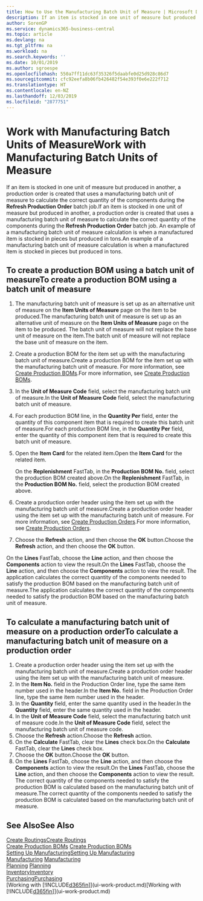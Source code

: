 ```yaml
---
title: How to Use the Manufacturing Batch Unit of Measure | Microsoft Docs
description: If an item is stocked in one unit of measure but produced in another, then the production order must be use a manufacturing batch unit of measure to calculate the correct quantity of components. An example of a manufacturing batch unit of measure calculation is when a manufactured item is stocked in pieces but produced in tons.
author: SorenGP
ms.service: dynamics365-business-central
ms.topic: article
ms.devlang: na
ms.tgt_pltfrm: na
ms.workload: na
ms.search.keywords: ''
ms.date: 10/01/2019
ms.author: sgroespe
ms.openlocfilehash: 550a7ff11dc63f35326f5daabfe0d25d928c86d7
ms.sourcegitcommit: cfc92eefa8b06fb426482f54e393f0e6e222f712
ms.translationtype: HT
ms.contentlocale: en-NZ
ms.lasthandoff: 12/03/2019
ms.locfileid: "2877751"
---
```

# <a name="work-with-manufacturing-batch-units-of-measure"></a><span data-ttu-id="9e1f9-104">Work with Manufacturing Batch Units of Measure</span><span class="sxs-lookup"><span data-stu-id="9e1f9-104">Work with Manufacturing Batch Units of Measure</span></span>
<span data-ttu-id="9e1f9-105">If an item is stocked in one unit of measure but produced in another, a production order is created that uses a manufacturing batch unit of measure to calculate the correct quantity of the components during the **Refresh Production Order** batch job.</span><span class="sxs-lookup"><span data-stu-id="9e1f9-105">If an item is stocked in one unit of measure but produced in another, a production order is created that uses a manufacturing batch unit of measure to calculate the correct quantity of the components during the **Refresh Production Order** batch job.</span></span> <span data-ttu-id="9e1f9-106">An example of a manufacturing batch unit of measure calculation is when a manufactured item is stocked in pieces but produced in tons.</span><span class="sxs-lookup"><span data-stu-id="9e1f9-106">An example of a manufacturing batch unit of measure calculation is when a manufactured item is stocked in pieces but produced in tons.</span></span>  

## <a name="to-create-a-production-bom-using-a-batch-unit-of-measure"></a><span data-ttu-id="9e1f9-107">To create a production BOM using a batch unit of measure</span><span class="sxs-lookup"><span data-stu-id="9e1f9-107">To create a production BOM using a batch unit of measure</span></span>  
1.  <span data-ttu-id="9e1f9-108">The manufacturing batch unit of measure is set up as an alternative unit of measure on the **Item Units of Measure** page on the item to be produced.</span><span class="sxs-lookup"><span data-stu-id="9e1f9-108">The manufacturing batch unit of measure is set up as an alternative unit of measure on the **Item Units of Measure** page on the item to be produced.</span></span> <span data-ttu-id="9e1f9-109">The batch unit of measure will not replace the base unit of measure on the item.</span><span class="sxs-lookup"><span data-stu-id="9e1f9-109">The batch unit of measure will not replace the base unit of measure on the item.</span></span>  
2.  <span data-ttu-id="9e1f9-110">Create a production BOM for the item set up with the manufacturing batch unit of measure.</span><span class="sxs-lookup"><span data-stu-id="9e1f9-110">Create a production BOM for the item set up with the manufacturing batch unit of measure.</span></span> <span data-ttu-id="9e1f9-111">For more information, see [Create Production BOMs](production-how-to-create-production-boms.md).</span><span class="sxs-lookup"><span data-stu-id="9e1f9-111">For more information, see [Create Production BOMs](production-how-to-create-production-boms.md).</span></span>  
3.  <span data-ttu-id="9e1f9-112">In the **Unit of Measure Code** field, select the manufacturing batch unit of measure.</span><span class="sxs-lookup"><span data-stu-id="9e1f9-112">In the **Unit of Measure Code** field, select the manufacturing batch unit of measure.</span></span>  
4.  <span data-ttu-id="9e1f9-113">For each production BOM line, in the **Quantity Per** field, enter the quantity of this component item that is required to create this batch unit of measure.</span><span class="sxs-lookup"><span data-stu-id="9e1f9-113">For each production BOM line, in the **Quantity Per** field, enter the quantity of this component item that is required to create this batch unit of measure.</span></span>  
5.  <span data-ttu-id="9e1f9-114">Open the **Item Card** for the related item.</span><span class="sxs-lookup"><span data-stu-id="9e1f9-114">Open the **Item Card** for the related item.</span></span>  

    <span data-ttu-id="9e1f9-115">On the **Replenishment** FastTab, in the **Production BOM No.** field, select the production BOM created above.</span><span class="sxs-lookup"><span data-stu-id="9e1f9-115">On the **Replenishment** FastTab, in the **Production BOM No.** field, select the production BOM created above.</span></span>  
6.  <span data-ttu-id="9e1f9-116">Create a production order header using the item set up with the manufacturing batch unit of measure.</span><span class="sxs-lookup"><span data-stu-id="9e1f9-116">Create a production order header using the item set up with the manufacturing batch unit of measure.</span></span> <span data-ttu-id="9e1f9-117">For more information, see [Create Production Orders](production-how-to-create-production-orders.md).</span><span class="sxs-lookup"><span data-stu-id="9e1f9-117">For more information, see [Create Production Orders](production-how-to-create-production-orders.md).</span></span>  
7.  <span data-ttu-id="9e1f9-118">Choose the **Refresh** action, and then choose  the **OK** button.</span><span class="sxs-lookup"><span data-stu-id="9e1f9-118">Choose the **Refresh** action, and then choose  the **OK** button.</span></span>  

<span data-ttu-id="9e1f9-119">On the **Lines** FastTab, choose the **Line** action, and then choose the **Components** action to view the result.</span><span class="sxs-lookup"><span data-stu-id="9e1f9-119">On the **Lines** FastTab, choose the **Line** action, and then choose the **Components** action to view the result.</span></span> <span data-ttu-id="9e1f9-120">The application calculates the correct quantity of the components needed to satisfy the production BOM based on the manufacturing batch unit of measure.</span><span class="sxs-lookup"><span data-stu-id="9e1f9-120">The application calculates the correct quantity of the components needed to satisfy the production BOM based on the manufacturing batch unit of measure.</span></span>  

## <a name="to-calculate-a-manufacturing-batch-unit-of-measure-on-a-production-order"></a><span data-ttu-id="9e1f9-121">To calculate a manufacturing batch unit of measure on a production order</span><span class="sxs-lookup"><span data-stu-id="9e1f9-121">To calculate a manufacturing batch unit of measure on a production order</span></span>  
1.  <span data-ttu-id="9e1f9-122">Create a production order header using the item set up with the manufacturing batch unit of measure.</span><span class="sxs-lookup"><span data-stu-id="9e1f9-122">Create a production order header using the item set up with the manufacturing batch unit of measure.</span></span>  
2.  <span data-ttu-id="9e1f9-123">In the **Item No.** field in the Production Order line, type the same item number used in the header.</span><span class="sxs-lookup"><span data-stu-id="9e1f9-123">In the **Item No.** field in the Production Order line, type the same item number used in the header.</span></span>  
3.  <span data-ttu-id="9e1f9-124">In the **Quantity** field, enter the same quantity used in the header.</span><span class="sxs-lookup"><span data-stu-id="9e1f9-124">In the **Quantity** field, enter the same quantity used in the header.</span></span>  
4.  <span data-ttu-id="9e1f9-125">In the **Unit of Measure Code** field, select the manufacturing batch unit of measure code.</span><span class="sxs-lookup"><span data-stu-id="9e1f9-125">In the **Unit of Measure Code** field, select the manufacturing batch unit of measure code.</span></span>  
5.  <span data-ttu-id="9e1f9-126">Choose the **Refresh** action.</span><span class="sxs-lookup"><span data-stu-id="9e1f9-126">Choose the **Refresh** action.</span></span>
6.  <span data-ttu-id="9e1f9-127">On the **Calculate** FastTab, clear the **Lines** check box.</span><span class="sxs-lookup"><span data-stu-id="9e1f9-127">On the **Calculate** FastTab, clear the **Lines** check box.</span></span>  
7.  <span data-ttu-id="9e1f9-128">Choose the **OK** button.</span><span class="sxs-lookup"><span data-stu-id="9e1f9-128">Choose the **OK** button.</span></span>  
8.  <span data-ttu-id="9e1f9-129">On the **Lines** FastTab, choose the **Line** action, and then choose the **Components** action to view the result.</span><span class="sxs-lookup"><span data-stu-id="9e1f9-129">On the **Lines** FastTab, choose the **Line** action, and then choose the **Components** action to view the result.</span></span> <span data-ttu-id="9e1f9-130">The correct quantity of the components needed to satisfy the production BOM is calculated based on the manufacturing batch unit of measure.</span><span class="sxs-lookup"><span data-stu-id="9e1f9-130">The correct quantity of the components needed to satisfy the production BOM is calculated based on the manufacturing batch unit of measure.</span></span>  

## <a name="see-also"></a><span data-ttu-id="9e1f9-131">See Also</span><span class="sxs-lookup"><span data-stu-id="9e1f9-131">See Also</span></span>  
[<span data-ttu-id="9e1f9-132">Create Routings</span><span class="sxs-lookup"><span data-stu-id="9e1f9-132">Create Routings</span></span>](production-how-to-create-routings.md)  
<span data-ttu-id="9e1f9-133">[Create Production BOMs](production-how-to-create-production-boms.md)   </span><span class="sxs-lookup"><span data-stu-id="9e1f9-133">[Create Production BOMs](production-how-to-create-production-boms.md)   </span></span>  
[<span data-ttu-id="9e1f9-134">Setting Up Manufacturing</span><span class="sxs-lookup"><span data-stu-id="9e1f9-134">Setting Up Manufacturing</span></span>](production-configure-production-processes.md)  
<span data-ttu-id="9e1f9-135">[Manufacturing](production-manage-manufacturing.md)  </span><span class="sxs-lookup"><span data-stu-id="9e1f9-135">[Manufacturing](production-manage-manufacturing.md)  </span></span>  
<span data-ttu-id="9e1f9-136">[Planning](production-planning.md) </span><span class="sxs-lookup"><span data-stu-id="9e1f9-136">[Planning](production-planning.md) </span></span>  
[<span data-ttu-id="9e1f9-137">Inventory</span><span class="sxs-lookup"><span data-stu-id="9e1f9-137">Inventory</span></span>](inventory-manage-inventory.md)  
[<span data-ttu-id="9e1f9-138">Purchasing</span><span class="sxs-lookup"><span data-stu-id="9e1f9-138">Purchasing</span></span>](purchasing-manage-purchasing.md)  
<span data-ttu-id="9e1f9-139">[Working with [!INCLUDE[d365fin](includes/d365fin_md.md)]](ui-work-product.md)</span><span class="sxs-lookup"><span data-stu-id="9e1f9-139">[Working with [!INCLUDE[d365fin](includes/d365fin_md.md)]](ui-work-product.md)</span></span>  
